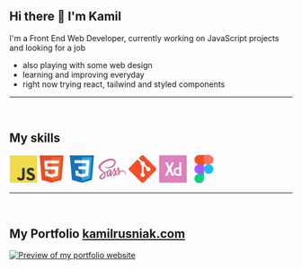 ## Hi there 👋 I'm Kamil

I'm a Front End Web Developer, currently working on JavaScript projects and looking for a job
- also playing with some web design
- learning and improving everyday
- right now trying react, tailwind and styled components
---
<br/>

## My skills
<img src="https://github.com/devicons/devicon/blob/master/icons/javascript/javascript-original.svg" alt="JavaScript logo icon" height=50><img src="https://github.com/devicons/devicon/blob/master/icons/html5/html5-original.svg" alt="HTML5 logo icon" height=50>
<img src="https://github.com/devicons/devicon/blob/master/icons/css3/css3-original.svg" alt="CSS3 logo icon" height=50>
<img src="https://github.com/devicons/devicon/blob/master/icons/sass/sass-original.svg" alt="Sass icon" height=50>
<img src="https://github.com/devicons/devicon/blob/master/icons/git/git-original.svg" alt="Git logo icon" height=50>
<img src="https://github.com/devicons/devicon/blob/master/icons/xd/xd-plain.svg" alt="Adobe XD logo icon" height=50>
<img src="https://github.com/devicons/devicon/blob/master/icons/figma/figma-original.svg" alt="Figma logo icon" height=50>

---
<br/>

## My Portfolio <a href="https://kamilrusniak.com">kamilrusniak.com</a>
<a href="https://kamilrusniak.com"><img width='600px' src="https://i.imgur.com/lE76Q5d.png" alt="Preview of my portfolio website" /></a>
<br/>





<!--
**kamil-rusniak/kamil-rusniak** is a ✨ _special_ ✨ repository because its `README.md` (this file) appears on your GitHub profile.

[![Kamil's GitHub stats](https://github-readme-stats.vercel.app/api?username=kamil-rusniak&show_icons=true&theme=dark)](https://github.com/anuraghazra/github-readme-stats)
[![Kamil's GitHub stats](https://github-readme-stats.vercel.app/api?username=kamil-rusniak&show_icons=true&theme=tokyonight)](https://github.com/anuraghazra/github-readme-stats)


Here are some ideas to get you started:

- 🔭 I’m currently working on ...
- 🌱 I’m currently learning ...
- 👯 I’m looking to collaborate on ...
- 🤔 I’m looking for help with ...
- 💬 Ask me about ...
- 📫 How to reach me: ...
- 😄 Pronouns: ...
- ⚡ Fun fact: ...
-->
